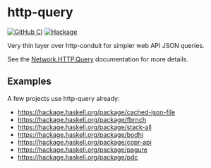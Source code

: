 # http-query

[![GitHub CI](https://github.com/juhp/http-query/workflows/build/badge.svg)](https://github.com/juhp/http-query/actions)
[![Hackage](http://img.shields.io/hackage/v/http-query.png)](http://hackage.haskell.org/package/http-query)

Very thin layer over http-conduit for simpler web API JSON queries.

See the [Network.HTTP.Query](https://hackage.haskell.org/package/http-query/docs/Network-HTTP-Query.html) documentation for more details.

## Examples

A few projects use http-query already:

- https://hackage.haskell.org/package/cached-json-file
- https://hackage.haskell.org/package/fbrnch
- https://hackage.haskell.org/package/stack-all
- https://hackage.haskell.org/package/bodhi
- https://hackage.haskell.org/package/copr-api
- https://hackage.haskell.org/package/pagure
- https://hackage.haskell.org/package/pdc

